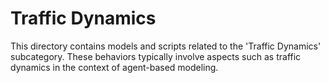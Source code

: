 # Traffic Dynamics

This directory contains models and scripts related to the 'Traffic Dynamics' subcategory. These behaviors typically involve aspects such as traffic dynamics in the context of agent-based modeling.
